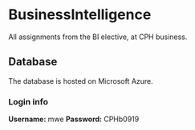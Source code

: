 # BusinessIntelligence
All assignments from the BI elective, at CPH business.

## Database
The database is hosted on Microsoft Azure.

### Login info
**Username:** mwe
**Password:** CPHb0919

